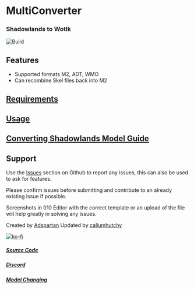 # MultiConverter
### Shadowlands to Wotlk

![Build](https://github.com/callumhutchy/MultiConverter/actions/workflows/dotnet-desktop/badge.svg)

## Features
- Supported formats M2, ADT, WMO
- Can recombine Skel files back into M2

## [Requirements]
## [Usage]
## [Converting Shadowlands Model Guide]

## Support
Use the [Issues] section on Github to report any issues,
this can also be used to ask for features.

Please confirm issues before submitting and contribute to an
already existing issue if possible.

Screenshots in 010 Editor with the correct template or an upload of 
the file will help greatly in solving any issues.


Created by [Adspartan]
Updated by [callumhutchy]

[![ko-fi](https://ko-fi.com/img/githubbutton_sm.svg)](https://ko-fi.com/A0A7BI6W0)

##### [Source Code] 
##### [Discord] 
##### [Model Changing] 

   [Issues]: <https://github.com/callumhutchy/MultiConverter/issues>
   [Adspartan]: <https://github.com/adspartan>
   [callumhutchy]: <https://github.com/callumhutchy>
   [Source Code]: <https://github.com/callumhutchy/MultiConverter>
   [Discord]: <https://discord.gg/pMFZnP47>
   [Model Changing]: <https://model-changing.net>
   [Requirements]: <https://github.com/callumhutchy/MultiConverter/wiki/Requirements>
   [Usage]: <https://github.com/callumhutchy/MultiConverter/wiki/Usage>
   [Converting Shadowlands Model Guide]: <https://github.com/callumhutchy/MultiConverter/wiki/Converting-Shadowlands-model-to-Wotlk-using-M2Mod-and-MultiConverter>
